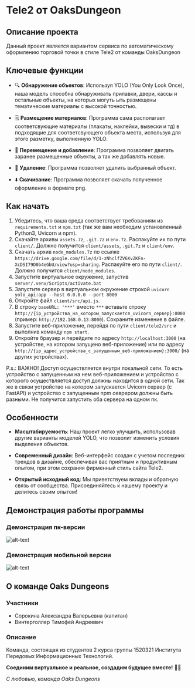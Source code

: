 # Tele2 от OaksDungeon
## Описание проекта

Данный проект является вариантом сервиса по автоматическому оформлению торговой точки в стиле Tele2 от команды OaksDungeon

## Ключевые функции

- 🔍 **Обнаружение объектов**: Используя YOLO (You Only Look Once), наша модель способна обнаруживать прилавки, двери, кассы и остальные объекты, на которых могуть ыть размещены тематические материалы с высокой точностью.
  
- 🗒️ **Размещение материалов**: Программа сама располагает соответсвующие материалы (плакаты, наклейки, вывески и тд) в подходящие для соответсвующего объекта места, используя для этого разметку, выполненную YOLO.

- 🫳 **Перемещение и добавление**: Программа позволяет двигать заранее размещенные объекты, а так же добавлять новые.

- 🚮 **Удаление**: Программа позволяет удалить выбранный объект.

- ⬇️ **Скачивание**: Программа позволяет скачать полученное оформление в формате png.

## Как начать

1. Убедитесь, что ваша среда соответствует требованиям из `requirements.txt` и `npm.txt` (так же вам необходим установленный Python3, Uvicorn и npm).
2. Скачайте архивы `assets.7z`, `.git.7z` и `env.7z`. Распакуйте их по пути `client/`. Должно получится `client/assets`, `.git.7z` и `client/env`.
3. Скачать архив `node_modules.7z` по ссылке `https://drive.google.com/file/d/1-zNhclfZV6XvZKFn-XcDSI79D0b4eGbU/view?usp=sharing`. Распакуйте его по пути `client/`. Должно получится `client/node_modules`.
4. Запустите виртуальное окружение, запустив `server/.venv/Scripts/activate.bat`
5. Запустите сервер в виртуальном окружение строкой `uvicorn yolo_api:app --host 0.0.0.0 --port 8000`
6. Откройте файл `client/src/api.js`.
7. В строку `baseURL: '***'` вместо `***` вставьте строку `http://{ip_устройства_на_котором_запускается_uvicorn_сервер}:8000` (пример: `http://192.168.0.13:8000`). Сохраните изменение в файле.
8. Запустите веб-приложение, перейдя по пути `client/tele2/src` и выполнив команду `npm start`.
9. Откройте браузер и перейдите по адресу `http://localhost:3000` (на устройстве, на котором запущено веб-приложение) или по адресу `http://{ip_адрес_устройства_с_запущенным_веб-приложением}:3000/` (на других устройствах).

P.s.: ВАЖНО! Доступ осуществляется внутри локальной сети. То есть устройство с запущенным на нем веб-приложением и устройство с которого осуществляется доступ должны находится в одной сети. Так же в связи устройство на котором запускается Uvicorn сервер (с FastAPI) и устройство с запущенным npm севрером должны быть разными. Не получится запустить оба сервера на одном пк. 

## Особенности

- **Масштабируемость**: Наш проект легко улучшить, использовав другие варианты моделей YOLO, что позволит изменить условия выделения объектов.

- **Современный дизайн**: Веб-интерфейс создан с учетом последних трендов в дизайне, обеспечивая вас приятным и продуктивным опытом, при этом сохраняя фирменный стиль сайта Tele2.

- **Открытый исходный код**: Мы приветствуем вклады и обратную связь от сообщества. Присоединяйтесь к нашему проекту и делитесь своим опытом!

## Демонстрация работы программы
### Демонстрация пк-версии
![alt-text](demo1.gif)

### Демонстрация мобильной версии
![alt-text](demo2.gif)


## О команде Oaks Dungeons
### Участники
- Сорокина Александра Валерьевна (капитан)
- Винтерголлер Тимофей Андреевич

### Описание
Команда, состоящая из студентов 2 курса группы 1520321 Института Передовых Информационных Технологий.

**Соединим виртуальное и реальное, создадим будущее вместе!** 🚀🌟

*С любовью, команда Oaks Dungeons*
